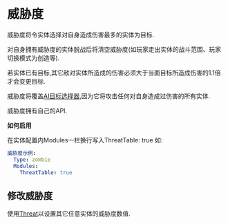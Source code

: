 威胁度
=====

威胁度将令实体选择对自身造成伤害最多的实体为目标.

对自身拥有威胁度的实体脱战后将清空威胁度(如玩家走出实体的战斗范围、玩家切换模式为创造等).

若实体已有目标,其它敌对实体所造成的伤害必须大于当面目标所造成伤害的1.1倍才会变更目标.

威胁度将覆盖[AI目标选择器](实体/AI),因为它将攻击任何对自身造成过伤害的所有实体.

威胁度拥有自己的API.

**如何启用**

在实体配置内Modules一栏换行写入ThreatTable: true 如:

```yml
威胁度示例:
  Type: zombie
  Modules:
    ThreatTable: true
```

**修改威胁度**
-----------------

使用[Threat](/技能/列表/threat(设置威胁度))以设置其它任意实体的威胁度数值.
